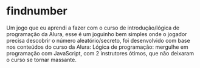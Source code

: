 # findnumber
Um jogo que eu aprendi a fazer com o curso de introdução/lógica de programação da Alura, esse é um joguinho bem simples onde o jogador precisa descobrir o número aleatório/secreto, foi desenvolvido com base nos conteúdos do curso da Alura: Lógica de programação: mergulhe em programação com JavaScript, com 2 instrutores ótimos, que não deixaram o curso se tornar massante.

